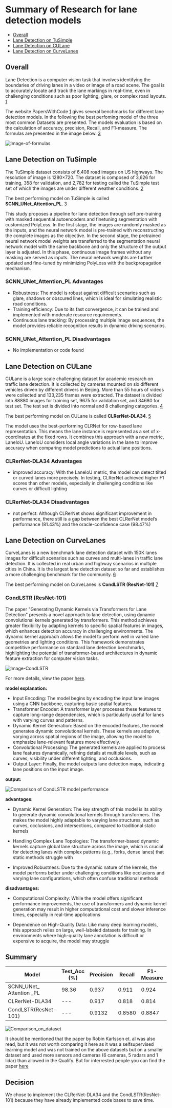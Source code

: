# Summary of Research for lane detection models

- [Overall](#overall)
- [Lane Detection on TuSimple](#lane-detection-on-tusimple)
- [Lane Detection on CULane](#lane-detection-on-culane)
- [Lane Detection on CurveLanes](#lane-detection-on-curvelanes)

## Overall

Lane Detection is a computer vision task that involves identifying the boundaries of driving lanes in a video or image of a road scene. The goal is to accurately locate and track the lane markings in real-time, even in challenging conditions such as poor lighting, glare, or complex road layouts.
[1]

The website PapersWithCode [1] gives several benchmarks for different lane detection models. In the following the best perfoming model of the three most common Datasets are presented. The models evaluation is based on the calculation of accuracy, precision, Recall, and F1-measure.
The formulas are presented in the image below. [3]

![Image-of-formulas](../../../assets/perception/Formula_for_Modelevaluation_lane_detection.png)

## Lane Detection on TuSimple

The TuSimple dataset consists of 6,408 road images on US highways. The resolution of image is 1280×720. The dataset is composed of 3,626 for training, 358 for validation, and 2,782 for testing called the TuSimple test set of which the images are under different weather conditions. [2]

The best performing model on TuSimple is called **SCNN_UNet_Attention_PL**. [3]

This study proposes a pipeline for lane detection through self
pre-training with masked sequential autoencoders and finetuning segmentation with customized PolyLoss. In the first
stage, the images are randomly masked as the inputs, and the
neural network model is pre-trained with reconstructing the
complete images as the objective. In the second stage, the pretrained neural network model weights are transferred to the
segmentation neural network model with the same backbone
and only the structure of the output layer is adjusted. In this
phase, continuous image frames without any masking are
served as inputs. The neural network weights are further
updated and fine-tuned by minimizing PolyLoss with the
backpropagation mechanism.

### SCNN_UNet_Attention_PL Advantages

- Robustness: The model is robust against difficult scenarios such as glare, shadows or obscured lines, which is ideal for simulating realistic road conditions.
- Training efficiency: Due to its fast convergence, it can be trained and implemented with moderate resource requirements.
- Continuous lane tracking: By processing multiple image sequences, the model provides reliable recognition results in dynamic driving scenarios.

### SCNN_UNet_Attention_PL Disadvantages

- No implementation or code found

## Lane Detection on CULane

CULane is a large scale challenging dataset for academic research on traffic lane detection. It is collected by cameras mounted on six different vehicles driven by different drivers in Beijing. More than 55 hours of videos were collected and 133,235 frames were extracted.
The dataset is divided into 88880 images for training set, 9675 for validation set, and 34680 for test set. The test set is divided into normal and 8 challenging categories. [4]

The best performing model on CULane is called **CLRerNet-DLA34**. [5]

The model uses the best-performing CLRNet for row-based lane representation. This means the lane instance is represented as a set of x-coordinates at the fixed rows. It combines this approach with a new metric, LaneIoU. LaneIoU considers local angle variations in the lane to improve accuracy
when comparing model predictions to actual lane positions.

### CLRerNet-DLA34 Advantages

- improved accuracy: With the LaneIoU metric, the model can detect tilted or curved lanes more precisely. In testing, CLRerNet achieved higher F1 scores than other models, especially in challenging conditions like curves or difficult lighting

### CLRerNet-DLA34 Disadvantages

- not perfect: Although CLRerNet shows significant improvement in performance, there still is a gap between
the best CLRerNet model’s performance (81.43%) and the
oracle-confidence case (98.47%)

## Lane Detection on CurveLanes

CurveLanes is a new benchmark lane detection dataset with 150K lanes images for difficult scenarios such as curves and multi-lanes in traffic lane detection. It is collected in real urban and highway scenarios in multiple cities in China.
It is the largest lane detection dataset so far and establishes a more challenging benchmark for the community. [6]

The best performing model on CurveLanes is **CondLSTR (ResNet-101)** [7]

### CondLSTR (ResNet-101)

The paper "Generating Dynamic Kernels via Transformers for Lane Detection" presents a novel approach to lane detection, using dynamic convolutional kernels generated by transformers. This method achieves greater flexibility by adapting kernels to specific spatial features in images, which enhances detection accuracy in challenging environments. The dynamic kernel approach allows the model to perform well in varied lane geometries and lighting conditions. This framework demonstrates competitive performance on standard lane detection benchmarks, highlighting the potential of transformer-based architectures in dynamic feature extraction for computer vision tasks.

![Image-CondLSTR](../../../assets/perception/CondLSTR(RESNet101)_Model_Overview.jpg)



For more details, view the paper [here](https://openaccess.thecvf.com//content/ICCV2023/papers/Chen_Generating_Dynamic_Kernels_via_Transformers_for_Lane_Detection_ICCV_2023_paper.pdf).

**model explanation:**

- Input Encoding: The model begins by encoding the input lane images using a CNN backbone, capturing basic spatial features.
- Transformer Encoder: A transformer layer processes these features to capture long-range dependencies, which is particularly useful for lanes with varying curves and patterns.
- Dynamic Kernel Generation: Based on the encoded features, the model generates dynamic convolutional kernels. These kernels are adaptive, varying across spatial regions of the image, allowing the model to emphasize lane-relevant features more effectively.
- Convolutional Processing: The generated kernels are applied to process lane features dynamically, refining details at multiple levels, such as curves, visibility under different lighting, and occlusions.
- Output Layer: Finally, the model outputs lane detection maps, indicating lane positions on the input image.

**output:**

![Comparison of CondLSTR model performance](/assets/perception/Comparison_of_models_CondLSTR(RESNet101).jpg)

**advantages:**
- Dynamic Kernel Generation: The key strength of this model is its ability to generate dynamic convolutional kernels through transformers. This makes the model highly adaptable to varying lane structures, such as curves, occlusions, and intersections, compared to traditional static kernels​


- Handling Complex Lane Topologies: The transformer-based dynamic kernels capture global lane structure across the image, which is crucial for detecting lanes with complex patterns (e.g., forks, dense lanes) that static methods struggle with​

- Improved Robustness: Due to the dynamic nature of the kernels, the model performs better under challenging conditions like occlusions and varying lane configurations, which often confuse traditional methods​

**disadvantages:**
- Computational Complexity: While the model offers significant performance improvements, the use of transformers and dynamic kernel generation may result in higher computational cost and slower inference times, especially in real-time applications​

- Dependence on High-Quality Data: Like many deep learning models, this approach relies on large, well-labeled datasets for training. In environments where high-quality lane annotation is difficult or expensive to acquire, the model may struggle​


## Summary

| Model                    | Test_Acc (%) | Precision | Recall | F1-Measure | Realase | Dataset  |
|--------------------------|--------------|-----------|--------|------------|---------|----------|
| SCNN_UNet_ Attention _PL | 98.36        | 0.937     | 0.911  | 0.924      | 2022    | TuSimple |
| CLRerNet-DLA34           | ---          | 0.917     | 0.818  | 0.814     | 2023    | CULane   |
|CondLSTR(ResNet-101)| --- | 0.9132 | 0.8580 | 0.8847 | 2023 | CurveLanes | 

![Comparison_on_dataset](/doc/assets/perception/Comparison_of_CurveLane_Dataset.jpg)

It should be mentioned that the paper by Robin Karlsson et. al was also read, but it was not worth comparing it here as it was a selfsupervised learning model and was not trained on the above datasets but on a smaller dataset and used more sensors and cameras (6 cameras, 5 radars and 1 lidar) than allowed in the Qualify. But for interrested people you can find the paper [here](https://arxiv.org/pdf/2304.13242v2)

## Decision

We chose to implement the CLRerNet-DLA34 and the CondLSTR(ResNet-101) because they have already implemented code bases to save time.


[1]: https://paperswithcode.com/task/lane-detection#datasets
[2]: https://paperswithcode.com/dataset/tusimple
[3]: https://arxiv.org/pdf/2305.17271v2
[4]: https://paperswithcode.com/dataset/culane
[5]: https://arxiv.org/pdf/2305.08366v1
[6]: https://paperswithcode.com/dataset/curvelanes
[7]: https://openaccess.thecvf.com//content/ICCV2023/papers/Chen_Generating_Dynamic_Kernels_via_Transformers_for_Lane_Detection_ICCV_2023_paper.pdf

